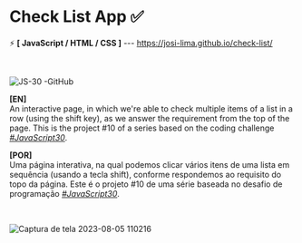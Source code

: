 # Check List App ✅

⚡ <strong>[ JavaScript / HTML / CSS ]</strong> --- https://josi-lima.github.io/check-list/

<br>

![JS-30 -GitHub](https://user-images.githubusercontent.com/108018406/195134088-95297d70-f620-462c-b27b-1829e2e8806f.png)

<strong>[EN]</strong>
<br>
An interactive page, in which we're able to check multiple items of a list in a row (using the shift key), as we answer the requirement from the top of the page. This is the project #10 of a series based on the coding challenge _[#JavaScript30](https://javascript30.com/)_.

<strong>[POR]</strong>
<br>
Uma página interativa, na qual podemos clicar vários itens de uma lista em sequência (usando a tecla shift), conforme respondemos ao requisito do topo da página. Este é o projeto #10 de uma série baseada no desafio de programação _[#JavaScript30](https://javascript30.com/)_.

<br>

![Captura de tela 2023-08-05 110216](https://github.com/josi-lima/check-list/assets/108018406/37296b40-518e-4744-bc34-d7c783231d9c)

